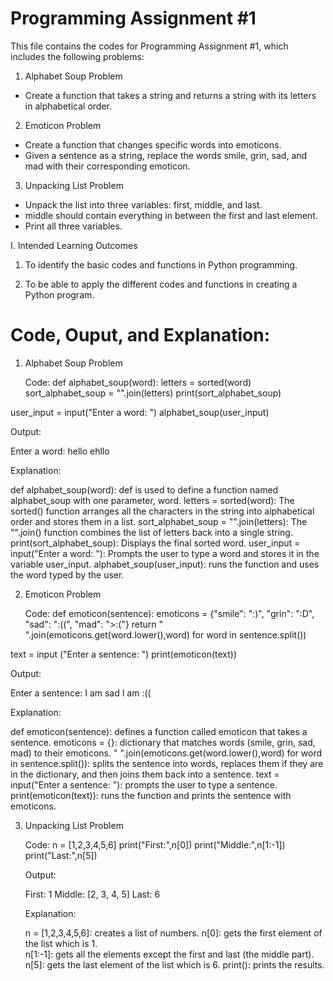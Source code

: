 # Programming Assignment #1

This file contains the codes for Programming Assignment #1, which includes the following problems:

1. Alphabet Soup Problem
- Create a function that takes a string and returns a string with its letters in alphabetical order.

2. Emoticon Problem
- Create a function that changes specific words into emoticons.
- Given a sentence as a string, replace the words smile, grin, sad, and mad with their corresponding emoticon.

3. Unpacking List Problem
- Unpack the list into three variables: first, middle, and last.
- middle should contain everything in between the first and last element.
- Print all three variables.

I. Intended Learning Outcomes

1. To identify the basic codes and functions in Python programming.

2.  To be able to apply the different codes and functions in creating a Python program.

# Code, Ouput, and Explanation:

1. Alphabet Soup Problem
   
   Code:
   def alphabet_soup(word): 
    letters = sorted(word)
    sort_alphabet_soup = "".join(letters)
    print(sort_alphabet_soup)

user_input = input("Enter a word: ")
alphabet_soup(user_input)

   Output:
   
   Enter a word: hello
   ehllo

   Explanation: 
   
   def alphabet_soup(word): def is used to define a function named alphabet_soup with one parameter, word.
   letters = sorted(word): The sorted() function arranges all the characters in the string into alphabetical order and stores them in a list.
   sort_alphabet_soup = "".join(letters): The "".join() function combines the list of letters back into a single string.
   print(sort_alphabet_soup): Displays the final sorted word.
   user_input = input("Enter a word: "): Prompts the user to type a word and stores it in the variable user_input.
   alphabet_soup(user_input): runs the function and uses the word typed by the user.
   
2. Emoticon Problem
   
   Code:
   def emoticon(sentence):
    emoticons = {"smile": ":)", "grin": ":D", "sad": ":((", "mad": ">:("}
    return " ".join(emoticons.get(word.lower(),word) for word in sentence.split())

text = input ("Enter a sentence: ")
print(emoticon(text))

   Output: 
   
   Enter a sentence: I am sad
   I am :((

   Explanation: 
   
   def emoticon(sentence): defines a function called emoticon that takes a sentence.
   emoticons = {}: dictionary that matches words (smile, grin, sad, mad) to their emoticons.
   " ".join(emoticons.get(word.lower(),word) for word in sentence.split()): splits the sentence into words, replaces them 
   if they are in the dictionary, and then joins them back into a sentence.
   text = input("Enter a sentence: "): prompts the user to type a sentence.
   print(emoticon(text)): runs the function and prints the sentence with emoticons.

3. Unpacking List Problem
   
   Code:
   n = [1,2,3,4,5,6]
   print("First:",n[0])
   print("Middle:",n[1:-1])
   print("Last:",n[5])

   Output:
   
   First: 1
   Middle: [2, 3, 4, 5]
   Last: 6

   Explanation:
   
   n = [1,2,3,4,5,6]: creates a list of numbers.
   n[0]: gets the first element of the list which is 1.   
   n[1:-1]: gets all the elements except the first and last (the middle part).
   n[5]: gets the last element of the list which is 6.
   print(): prints the results.


   

